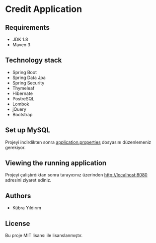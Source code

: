 # Credit Application

## Requirements
* JDK 1.8
* Maven 3

## Technology stack
* Spring Boot
* Spring Data Jpa
* Spring Security
* Thymeleaf
* Hibernate
* PostreSQL
* Lombok
* jQuery
* Bootstrap

## Set up MySQL
Projeyi indirdikten sonra  [application.properties](https://github.com/kbryldrm1673/CreditApplication/blob/master/springboot-credit-app/src/main/resources/application.properties) dosyasını düzenlemeniz gerekiyor.

## Viewing the running application
Projeyi çalıştırdıktan sonra tarayıcınız üzerinden [http://localhost:8080](http://localhost:8080) adresini ziyaret ediniz. 

## Authors
* Kübra Yıldırım 

## License
Bu proje MIT lisansı ile lisanslanmıştır.
